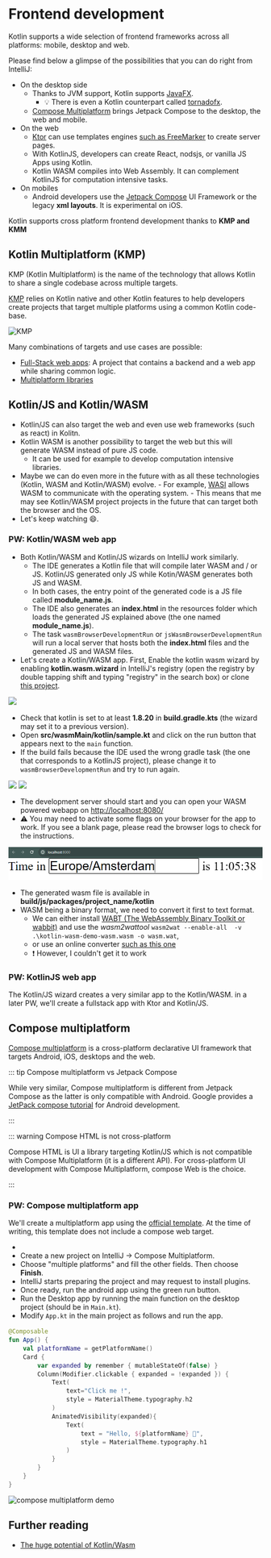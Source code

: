 # Frontend development

Kotlin supports a wide selection of frontend frameworks across all platforms: mobile, desktop and web.

Please find below a glimpse of the possibilities that you can do right from IntelliJ:

- On the desktop side
  - Thanks to JVM support, Kotlin supports [JavaFX](https://openjfx.io/).
    - :bulb: There is even a Kotlin counterpart called [tornadofx](https://tornadofx.io/).
  - [Compose Multiplatform](https://www.jetbrains.com/lp/compose-mpp/) brings Jetpack Compose to the desktop, the web and mobile.
- On the web
  - [Ktor](https://ktor.io/docs/creating-interactive-website.html) can use templates engines [such as FreeMarker](https://freemarker.apache.org/) to create server pages.
  - With KotlinJS, developers can create React, nodsjs, or vanilla JS Apps using Kotlin.
  - Kotlin WASM compiles into Web Assembly. It can complement KotlinJS for computation intensive tasks.
- On mobiles
  - Android developers use the [Jetpack Compose](https://developer.android.com/jetpack/compose) UI Framework or the legacy **xml layouts**. It is experimental on iOS.

Kotlin supports cross platform frontend development thanks to **KMP and KMM**

## Kotlin Multiplatform (KMP)

KMP (Kotlin Multiplatform) is the name of the technology that allows Kotlin to share a single codebase across multiple targets.

[KMP](https://blog.jetbrains.com/kotlin/2021/08/compose-multiplatform-goes-alpha/) relies on Kotlin native and other Kotlin features to help developers create projects that target multiple platforms using a common Kotlin code-base.

![KMP](https://kotlinlang.org/docs/images/kotlin-multiplatform.png)

Many combinations of targets and use cases are possible:

- [Full-Stack web apps](https://kotlinlang.org/docs/multiplatform-full-stack-app.html): A project that contains a backend and a web app while sharing common logic.
- [Multiplatform libraries](https://kotlinlang.org/docs/multiplatform-library.html)

## Kotlin/JS and Kotlin/WASM

- Kotlin/JS can also target the web and even use web frameworks (such as react) in Kolitn.
- Kotlin WASM is another possibility to target the web but this will generate WASM instead of pure JS code.
  - It can be used for example to develop computation intensive libraries.
- Maybe we can do even more in the future with as all these technologies (Kotlin, WASM and Kotlin/WASM) evolve. - For example, [WASI](https://wasi.dev/) allows WASM to communicate with the operating system. - This means that me may see Kotlin/WASM project projects in the future that can target both the browser and the OS.
- Let's keep watching 😄.

### PW: Kotlin/WASM web app

- Both Kotlin/WASM and Kotlin/JS wizards on IntelliJ work similarly.
  - The IDE generates a Kotlin file that will compile later WASM and / or JS. Kotlin/JS generated only JS while Kotin/WASM generates both JS and WASM.
  - In both cases, the entry point of the generated code is a JS file called **module_name.js**.
  - The IDE also generates an **index.html** in the resources folder which loads the generated JS explained above (the one named **module_name.js**).
  - The task `wasmBrowserDevelopmentRun` or `jsWasmBrowserDevelopmentRun` will run a local server that hosts both the **index.html** files and the generated JS and WASM files.
- Let's create a Kotlin/WASM app. First, Enable the kotlin wasm wizard by enabling **kotlin.wasm.wizard** in IntelliJ's registry (open the registry by double tapping shift and typing "registry" in the search box) or clone [this project](https://github.com/worldline/learning-kotlin/tree/main/material/kotlin-wasm-starter).

![](../../assets/kotlin-wasm-flag.png)

- Check that kotlin is set to at least **1.8.20** in **build.gradle.kts** (the wizard may set it to a previous version).
- Open **src/wasmMain/kotlin/sample.kt** and click on the run button that appears next to the `main` function.
- If the build fails because the IDE used the wrong gradle task (the one that corresponds to a KotlinJS project), please change it to `wasmBrowserDevelopmentRun` and try to run again.

![](../../assets/wasm-build-conf-edit.png)
![](../../assets/wasm-run-configuration.png)

- The development server should start and you can open your WASM powered webapp on [http://localhost:8080/](http://localhost:8080/)
- ⚠️ You may need to activate some flags on your browser for the app to work. If you see a blank page, please read the browser logs to check for the instructions.

![](../../assets/kotlin-wasm-webapp.png)

- The generated wasm file is available in **build/js/packages/project_name/kotlin**
- WASM being a binary format, we need to convert it first to text format.
  - We can either install [WABT (The WebAssembly Binary Toolkit or wabbit)](https://github.com/WebAssembly/wabt) and use the _wasm2wattool_ `wasm2wat --enable-all  -v .\kotlin-wasm-demo-wasm.wasm -o wasm.wat`,
  - or use an online converter [such as this one](https://webassembly.github.io/wabt/demo/wasm2wat/)
  - ❗ However, I couldn't get it to work

### PW: KotlinJS web app

The Kotlin/JS wizard creates a very similar app to the Kotlin/WASM.
in a later PW, we'll create a fullstack app with Ktor and Kotlin/JS.

## Compose multiplatform

[Compose multiplatform](https://blog.jetbrains.com/kotlin/2021/08/compose-multiplatform-goes-alpha/) is a cross-platform declarative UI framework that targets Android, iOS, desktops and the web.

::: tip Compose multiplatform vs Jetpack Compose

While very similar, Compose multiplatform is different from Jetpack Compose as the latter is only compatible with Android.
Google provides a [JetPack compose tutorial](https://developer.android.com/jetpack/compose/tutorial) for Android development.

:::

::: warning Compose HTML is not cross-platform

Compose HTML is UI a library targeting Kotlin/JS which is not compatible with Compose Multiplatform (it is a different API).
For cross-platform UI development with Compose Multiplatform, compose Web is the choice.

:::

### PW: Compose multiplatform app

We'll create a multiplatform app using the [official template](https://github.com/JetBrains/compose-multiplatform-template).
At the time of writing, this template does not include a compose web target.

-
- Create a new project on IntelliJ -> Compose Multiplatform.
- Choose "multiple platforms" and fill the other fields. Then choose **Finish**.
- IntelliJ starts preparing the project and may request to install plugins.
- Once ready, run the android app using the green run button.
- Run the Desktop app by running the main function on the desktop project (should be in `Main.kt`).
- Modify `App.kt` in the main project as follows and run the app.

```kotlin
@Composable
fun App() {
    val platformName = getPlatformName()
    Card {
        var expanded by remember { mutableStateOf(false) }
        Column(Modifier.clickable { expanded = !expanded }) {
            Text(
                text="Click me !",
                style = MaterialTheme.typography.h2
            )
            AnimatedVisibility(expanded){
                Text(
                    text = "Hello, ${platformName} 🎊",
                    style = MaterialTheme.typography.h1
                )
            }
        }
    }
}
```

![compose multiplatform demo](../../assets/compose-multiplaform.gif)

## Further reading

- [The huge potential of Kotlin/Wasm](https://seb.deleuze.fr/the-huge-potential-of-kotlin-wasm/)

